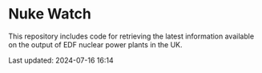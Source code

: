 # Nuke Watch

This repository includes code for retrieving the latest information available on the output of EDF nuclear power plants in the UK.

Last updated: 2024-07-16 16:14